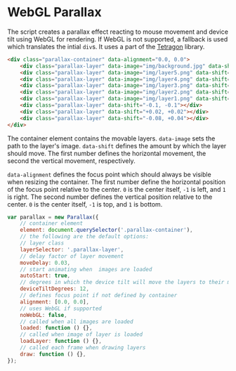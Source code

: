 # WebGL Parallax

The script creates a parallax effect reacting to mouse movement and device tilt using WebGL for rendering. If WebGL is not supported, a fallback is used which translates the intial `div`s.
It uses a part of the [Tetragon](https://github.com/detomon/Tetragon.js) library.

```html
<div class="parallax-container" data-alignment="0.0, 0.0">
	<div class="parallax-layer" data-image="img/background.jpg" data-shift="-0.030, -0.030"></div>
	<div class="parallax-layer" data-image="img/layer5.png" data-shift="-0.015, -0.015"></div>
	<div class="parallax-layer" data-image="img/layer4.png" data-shift="+0.003, +0.003"></div>
	<div class="parallax-layer" data-image="img/layer3.png" data-shift="+0.015, +0.015"></div>
	<div class="parallax-layer" data-image="img/layer2.png" data-shift="+0.030, +0.030"></div>
	<div class="parallax-layer" data-image="img/layer1.png" data-shift="+0.045, +0.045"></div>
	<div class="parallax-layer" data-shift="-0.1, -0.1"></div>
	<div class="parallax-layer" data-shift="+0.02, +0.02"></div>
	<div class="parallax-layer" data-shift="-0.08, +0.04"></div>
</div>
```

The container element contains the movable layers. `data-image` sets the path to the layer's image. `data-shift` defines the amount by which the layer should move. The first number defines the horizontal movement, the second the vertical movement, respectively.

`data-alignment` defines the focus point which should always be visible when resizing the container. The first number define the horizontal position of the focus point relative to the center. `0` is the center itself, `-1` is left, and `1` is right. The second number defines the vertical position relative to the center. `0` is the center itself, `-1` is top, and `1` is bottom.

```js
var parallax = new Parallax({
	// container element
	element: document.querySelector('.parallax-container'),
	// the following are the default options:
	// layer class
	layerSelector: '.parallax-layer',
	// delay factor of layer movement
	moveDelay: 0.03,
	// start animating when  images are loaded
	autoStart: true,
	// degrees in which the device tilt will move the layers to their maximum positions
	deviceTiltDegrees: 12,
	// defines focus point if not defined by container
	alignment: [0.0, 0.0],
	// uses WebGL if supported
	noWebGL: false,
	// called when all images are loaded
	loaded: function () {},
	// called when image of layer is loaded
	loadLayer: function () {},
	// called each frame when drawing layers
	draw: function () {},
});
```
